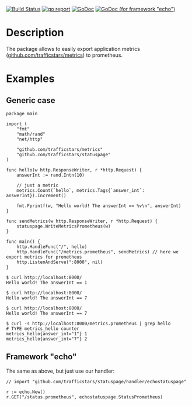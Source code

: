 [![Build Status](https://travis-ci.org/trafficstars/statuspage.svg?branch=master)](https://travis-ci.org/trafficstars/statuspage)
[![go report](https://goreportcard.com/badge/github.com/trafficstars/statuspage)](https://goreportcard.com/report/github.com/trafficstars/statuspage)
[![GoDoc](https://godoc.org/github.com/trafficstars/statuspage?status.svg)](https://godoc.org/github.com/trafficstars/statuspage)
[![GoDoc (for framework "echo")](https://godoc.org/github.com/trafficstars/statuspage/handler/echostatuspage?status.svg)](https://godoc.org/github.com/trafficstars/statuspage/handler/echostatuspage)

Description
===========

The package allows to easily export application metrics ([github.com/trafficstars/metrics](https://github.com/trafficstars/metrics)) to prometheus.

Examples
==========

Generic case
------------

```
package main

import (
    "fmt"
    "math/rand"
    "net/http"

    "github.com/trafficstars/metrics"
    "github.com/trafficstars/statuspage"
)

func hello(w http.ResponseWriter, r *http.Request) {
    answerInt := rand.Intn(10)
        
    // just a metric
    metrics.Count(`hello`, metrics.Tags{`answer_int`: answerInt}).Increment()
        
    fmt.Fprintf(w, "Hello world! The answerInt == %v\n", answerInt)
}

func sendMetrics(w http.ResponseWriter, r *http.Request) {
    statuspage.WriteMetricsPrometheus(w)
}

func main() {
    http.HandleFunc("/", hello)
    http.HandleFunc("/metrics.prometheus", sendMetrics) // here we export metrics for prometheus
    http.ListenAndServe(":8000", nil)
}
```

```
$ curl http://localhost:8000/
Hello world! The answerInt == 1

$ curl http://localhost:8000/
Hello world! The answerInt == 7

$ curl http://localhost:8000/
Hello world! The answerInt == 7

$ curl -s http://localhost:8000/metrics.prometheus | grep hello
# TYPE metrics_hello counter
metrics_hello{answer_int="1"} 1
metrics_hello{answer_int="7"} 2
```

Framework "echo"
----------------

The same as above, but just use our handler: 
```
// import "github.com/trafficstars/statuspage/handler/echostatuspage"

r := echo.New()
r.GET("/status.prometheus", echostatuspage.StatusPrometheus)
```